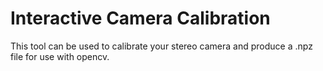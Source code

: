 # Interactive Camera Calibration
This tool can be used to calibrate your stereo camera and produce a .npz file
for use with opencv.
